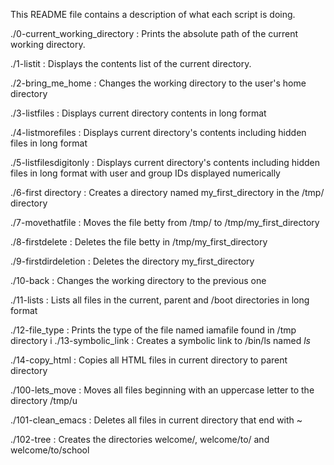 This README file contains a description of what each script is doing.

./0-current_working_directory
: Prints the absolute path of the current working directory.

./1-listit
: Displays the contents list of the current directory.

./2-bring_me_home
: Changes the working directory to the user's home directory

./3-listfiles
: Displays current directory contents in long format

./4-listmorefiles
: Displays current directory's contents including hidden files in long format

./5-listfilesdigitonly
: Displays current directory's contents including hidden files in long format with user and group IDs displayed numerically

./6-first directory
: Creates a directory named my_first_directory in the /tmp/ directory

./7-movethatfile
: Moves the file betty from /tmp/ to /tmp/my_first_directory

./8-firstdelete
: Deletes the file betty in /tmp/my_first_directory

./9-firstdirdeletion
: Deletes the directory my_first_directory

./10-back
: Changes the working directory to the previous one

./11-lists
: Lists all files in the current, parent  and /boot directories in long format

./12-file_type
: Prints the type of the file named iamafile found in /tmp directory
i
./13-symbolic_link
: Creates a symbolic link to /bin/ls named _ls_

./14-copy_html
: Copies all HTML files in current directory to parent directory

./100-lets_move
: Moves all files beginning with an uppercase letter to the directory /tmp/u

./101-clean_emacs
: Deletes all files in current directory that end with ~

./102-tree
: Creates the directories welcome/, welcome/to/ and welcome/to/school

